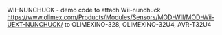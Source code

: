 WII-NUNCHUCK - demo code to attach Wii-nunchuck https://www.olimex.com/Products/Modules/Sensors/MOD-WII/MOD-Wii-UEXT-NUNCHUCK/ to OLIMEXINO-328, OLIMEXINO-32U4, AVR-T32U4

